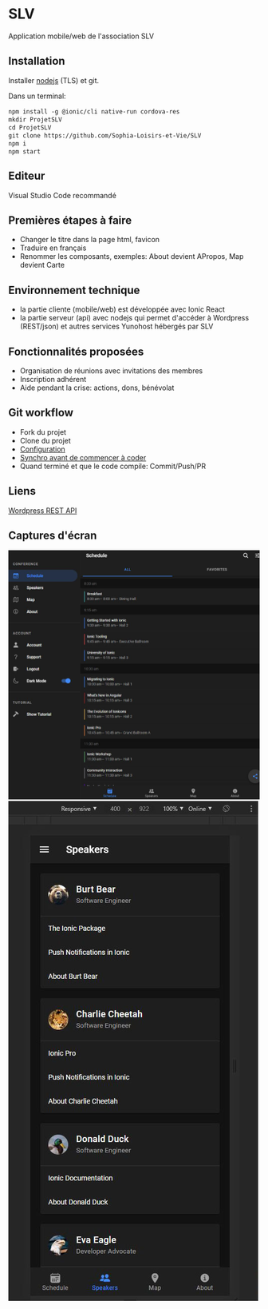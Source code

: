 # SLV
Application mobile/web de l'association SLV

## Installation
Installer [nodejs](https://nodejs.org/en/download/) (TLS) et git.

Dans un terminal:
```
npm install -g @ionic/cli native-run cordova-res
mkdir ProjetSLV
cd ProjetSLV
git clone https://github.com/Sophia-Loisirs-et-Vie/SLV
npm i
npm start
```

## Editeur
Visual Studio Code recommandé

## Premières étapes à faire
* Changer le titre dans la page html, favicon
* Traduire en français
* Renommer les composants, exemples: About devient APropos, Map devient Carte

## Environnement technique
* la partie cliente (mobile/web) est développée avec Ionic React
* la partie serveur (api) avec nodejs qui permet d'accéder à Wordpress (REST/json) et autres services Yunohost hébergés par SLV

## Fonctionnalités proposées
* Organisation de réunions avec invitations des membres
* Inscription adhérent
* Aide pendant la crise: actions, dons, bénévolat

## Git workflow
* Fork du projet
* Clone du projet
* [Configuration](https://help.github.com/en/github/collaborating-with-issues-and-pull-requests/configuring-a-remote-for-a-fork)
* [Synchro avant de commencer à coder](https://help.github.com/en/github/collaborating-with-issues-and-pull-requests/syncing-a-fork)
* Quand terminé et que le code compile: Commit/Push/PR

## Liens
[Wordpress REST API](https://developer.wordpress.org/rest-api/)

## Captures d'écran
![web](https://github.com/Sophia-Loisirs-et-Vie/SLV/blob/master/resources/screenshots/ionicreactslv.jpg?raw=true)
![mobile](https://github.com/Sophia-Loisirs-et-Vie/SLV/blob/master/resources/screenshots/ionicreactslvmobile.jpg?raw=true)
